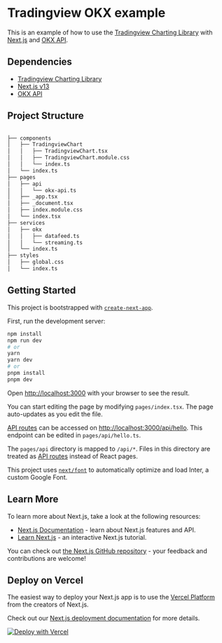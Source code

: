 # Tradingview OKX example

This is an example of how to use the [Tradingview Charting Library](https://github.com/tradingview/charting-library-examples/) with [Next.js](https://nextjs.org/) and [OKX API](https://www.okx.com/docs-v5/).

## Dependencies

- [Tradingview Charting Library](https://github.com/tradingview/charting-library-examples/)
- [Next.js v13](https://nextjs.org/)
- [OKX API](https://www.okx.com/docs-v5/)

## Project Structure

```bash

├── components
│   ├── TradingviewChart
│   │   ├── TradingviewChart.tsx
│   │   ├── TradingviewChart.module.css
│   │   └── index.ts
│   └── index.ts
├── pages
│   ├── api
│   │   └── okx-api.ts
│   ├── _app.tsx
│   ├── _document.tsx
│   ├── index.module.css
│   └── index.tsx
├── services
│   ├── okx
│   │   ├── datafeed.ts
│   │   └── streaming.ts
│   └── index.ts
├── styles
│   ├── global.css
│   └── index.ts

```

## Getting Started

This project is bootstrapped with [`create-next-app`](https://github.com/vercel/next.js/tree/canary/packages/create-next-app).

First, run the development server:

```bash
npm install
npm run dev
# or
yarn
yarn dev
# or
pnpm install
pnpm dev
```

Open [http://localhost:3000](http://localhost:3000) with your browser to see the result.

You can start editing the page by modifying `pages/index.tsx`. The page auto-updates as you edit the file.

[API routes](https://nextjs.org/docs/api-routes/introduction) can be accessed on [http://localhost:3000/api/hello](http://localhost:3000/api/hello). This endpoint can be edited in `pages/api/hello.ts`.

The `pages/api` directory is mapped to `/api/*`. Files in this directory are treated as [API routes](https://nextjs.org/docs/api-routes/introduction) instead of React pages.

This project uses [`next/font`](https://nextjs.org/docs/basic-features/font-optimization) to automatically optimize and load Inter, a custom Google Font.

## Learn More

To learn more about Next.js, take a look at the following resources:

- [Next.js Documentation](https://nextjs.org/docs) - learn about Next.js features and API.
- [Learn Next.js](https://nextjs.org/learn) - an interactive Next.js tutorial.

You can check out [the Next.js GitHub repository](https://github.com/vercel/next.js/) - your feedback and contributions are welcome!

## Deploy on Vercel

The easiest way to deploy your Next.js app is to use the [Vercel Platform](https://vercel.com/new?utm_medium=default-template&filter=next.js&utm_source=create-next-app&utm_campaign=create-next-app-readme) from the creators of Next.js.

Check out our [Next.js deployment documentation](https://nextjs.org/docs/deployment) for more details.

[![Deploy with Vercel](https://vercel.com/button)](https://vercel.com/new/clone?repository-url=https%3A%2F%2Fgithub.com%2Fdiscountry%2Ftradingview-okx)

